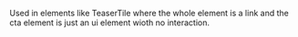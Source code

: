 Used in elements like TeaserTile where the whole element is a link and the cta element is just an ui element wioth no interaction.
